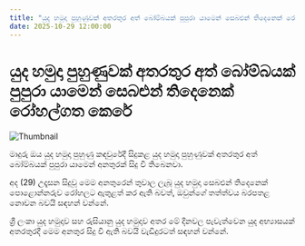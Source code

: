 ```yaml
---
title: "යුද හමුදා පුහුණුවක් අතරතුර අත් බෝම්බයක් පුපුරා යාමෙන් සෙබළුන් තිදෙනෙක් රෝහල්ගත කෙරේ"
date: 2025-10-29 12:00:00
---
```


# යුද හමුදා පුහුණුවක් අතරතුර අත් බෝම්බයක් පුපුරා යාමෙන් සෙබළුන් තිදෙනෙක් රෝහල්ගත කෙරේ

![Thumbnail](https://helakuru.sgp1.cdn.digitaloceanspaces.com/esana/images/lib/grenade-n.jpg)

මාදුරු ඔය යුද හමුදා පුහුණු කඳවුරේදී සිදුකළ යුද හමුදා පුහුණුවක් අතරතුර අත් බෝම්බයක් පුපුරා යාමෙන් අනතුරක් සිදු වී තිබෙනවා.

අද (29) උදෑසන සිදුවූ මෙම අනතුරෙන් තුවාල ලැබූ යුද හමුදා සෙබළුන් තිදෙනෙක් පොළොන්නරුව රෝහලට ඇතුළත් කර ඇති බවත්, ඔවුන්ගේ තත්ත්වය බරපතළ නොවන බවයි සඳහන් වන්නේ.

ශ්‍රී ලංකා යුද හමුදාව සහ රුසියානු යුද හමුදාව අතර මේ දිනවල පැවැත්වෙන යුද අභ්‍යාසයක් අතරතුරදී මෙම අනතුර සිදු වී ඇති බවයි වැඩිදුරටත් සඳහන් වන්නේ.

